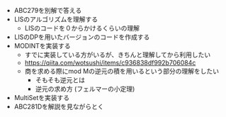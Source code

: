 
- ABC279を別解で答える
- LISのアルゴリズムを理解する
    - LISのコードを０からかけるくらいの理解
- LISのDPを用いたバージョンのコードを作成する
- MODINTを実装する
    - すでに実装している方がいるが、きちんと理解してから利用したい
    - https://qiita.com/wotsushi/items/c936838df992b706084c
    - 商を求める際にmod Mの逆元の積を用いるという部分の理解をしたい
        - そもそも逆元とは
        - 逆元の求め方 (フェルマーの小定理)
- MultiSetを実装する
- ABC281Dを解説を見ながらとく